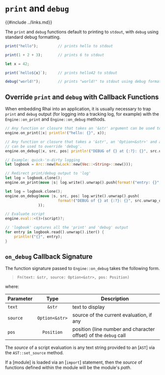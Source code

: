 `print` and `debug`
===================

{{#include ../links.md}}

The `print` and `debug` functions default to printing to `stdout`, with `debug` using standard debug formatting.

```js
print("hello");         // prints hello to stdout

print(1 + 2 + 3);       // prints 6 to stdout

let x = 42;

print(`hello${x}`);     // prints hello42 to stdout

debug("world!");        // prints "world!" to stdout using debug formatting
```

Override `print` and `debug` with Callback Functions
--------------------------------------------------

When embedding Rhai into an application, it is usually necessary to trap `print` and `debug` output
(for logging into a tracking log, for example) with the `Engine::on_print` and `Engine::on_debug` methods.

```rust no_run
// Any function or closure that takes an '&str' argument can be used to override 'print'.
engine.on_print(|x| println!("hello: {}", x));

// Any function or closure that takes a '&str', an 'Option<&str>' and a 'Position' argument
// can be used to override 'debug'.
engine.on_debug(|x, src, pos| println!("DEBUG of {} at {:?}: {}", src.unwrap_or("unknown"), pos, x));

// Example: quick-'n-dirty logging
let logbook = Arc::new(RwLock::new(Vec::<String>::new()));

// Redirect print/debug output to 'log'
let log = logbook.clone();
engine.on_print(move |s| log.write().unwrap().push(format!("entry: {}", s)));

let log = logbook.clone();
engine.on_debug(move |s, src, pos| log.write().unwrap().push(
                        format!("DEBUG of {} at {:?}: {}", src.unwrap_or("unknown"), pos, s)
               ));

// Evaluate script
engine.eval::<()>(script)?;

// 'logbook' captures all the 'print' and 'debug' output
for entry in logbook.read().unwrap().iter() {
    println!("{}", entry);
}
```


`on_debug` Callback Signature
-----------------------------

The function signature passed to `Engine::on_debug` takes the following form.

> `Fn(text: &str, source: Option<&str>, pos: Position)`

where:

| Parameter |      Type      | Description                                                     |
| --------- | :------------: | --------------------------------------------------------------- |
| `text`    |     `&str`     | text to display                                                 |
| `source`  | `Option<&str>` | source of the current evaluation, if any                        |
| `pos`     |   `Position`   | position (line number and character offset) of the `debug` call |

The _source_ of a script evaluation is any text string provided to an [`AST`] via the `AST::set_source` method.

If a [module] is loaded via an [`import`] statement, then the _source_ of functions defined
within the module will be the module's _path_.
